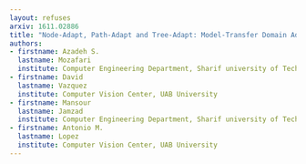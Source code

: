 ```yaml
---
layout: refuses
arxiv: 1611.02886
title: "Node-Adapt, Path-Adapt and Tree-Adapt: Model-Transfer Domain Adaptation for Random Forest"
authors:
- firstname: Azadeh S.
  lastname: Mozafari
  institute: Computer Engineering Department, Sharif university of Technology
- firstname: David
  lastname: Vazquez
  institute: Computer Vision Center, UAB University
- firstname: Mansour
  lastname: Jamzad
  institute: Computer Engineering Department, Sharif university of Technology
- firstname: Antonio M.
  lastname: Lopez
  institute: Computer Vision Center, UAB University
---
```

